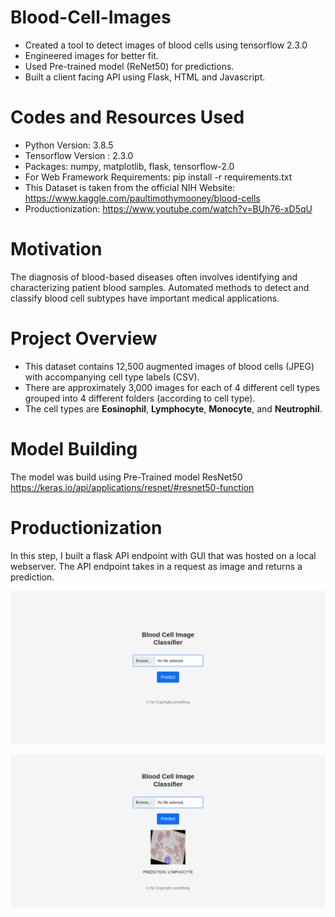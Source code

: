 # Blood-Cell-Images

* Created a tool to detect images of blood cells using tensorflow 2.3.0
* Engineered images for better fit.
* Used Pre-trained model (ReNet50) for predictions.
* Built a client facing API using Flask, HTML and Javascript.

# Codes and Resources Used


* Python Version: 3.8.5
* Tensorflow Version : 2.3.0
* Packages: numpy, matplotlib, flask, tensorflow-2.0
* For Web Framework Requirements: pip install -r requirements.txt
* This Dataset is taken from the official NIH Website: https://www.kaggle.com/paultimothymooney/blood-cells
* Productionization: https://www.youtube.com/watch?v=BUh76-xD5qU

# Motivation

The diagnosis of blood-based diseases often involves identifying and characterizing patient blood samples.
Automated methods to detect and classify blood cell subtypes have important medical applications.


# Project Overview

* This dataset contains 12,500 augmented images of blood cells (JPEG) with accompanying cell type labels (CSV).
* There are approximately 3,000 images for each of 4 different cell types grouped into 4 different folders (according to cell type).
* The cell types are **Eosinophil**, **Lymphocyte**, **Monocyte**, and **Neutrophil**.


# Model Building

The model was build using Pre-Trained model ResNet50
https://keras.io/api/applications/resnet/#resnet50-function


# Productionization

In this step, I built a flask API endpoint with GUI that was hosted on a local webserver. The API endpoint takes in a request as image and returns a prediction.


![alt text](https://github.com/rishabdhar12/blood-cell-images/blob/main/screenshots/1.jpg)

![alt text](https://github.com/rishabdhar12/blood-cell-images/blob/main/screenshots/2.jpg)























